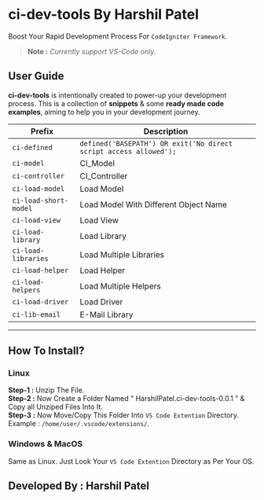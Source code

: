 # ci-dev-tools By Harshil Patel

Boost Your Rapid Development Process For `CodeIgniter Framework`.

> **Note :** *Currently support VS-Code only.*


## User Guide

**ci-dev-tools** is intentionally created to power-up your development process.
This is a collection of **snippets** & some **ready made code examples**, aiming to help you in your development journey.


|Prefix|Description|
|--------|-----------|
|`ci-defined`|`defined('BASEPATH') OR exit('No direct script access allowed');`|
|`ci-model`| CI_Model|
|`ci-controller`| CI_Controller|
|`ci-load-model`| Load Model|
|`ci-load-short-model`| Load Model With Different Object Name|
|`ci-load-view`| Load View|
|`ci-load-library`|Load Library|
|`ci-load-libraries`| Load Multiple Libraries|
|`ci-load-helper`| Load Helper|
|`ci-load-helpers`| Load Multiple Helpers|
|`ci-load-driver`| Load Driver|
|`ci-lib-email`| E-Mail Library|

-----------------------------------------------------------------------------------------------------------


## How To Install?

### Linux
**Step-1 :** Unzip The File.</br>
**Step-2 :** Now Create a Folder Named " HarshilPatel.ci-dev-tools-0.0.1 " & Copy all Unziped Files Into It.</br>
**Step-3 :** Now Move/Copy This Folder Into `VS Code Extention` Directory. Example : `/home/user/.vscode/extensions/`.</br>

### Windows & MacOS
Same as Linux. Just Look Your `VS Code Extention` Directory as Per Your OS.



## Developed By : Harshil Patel
